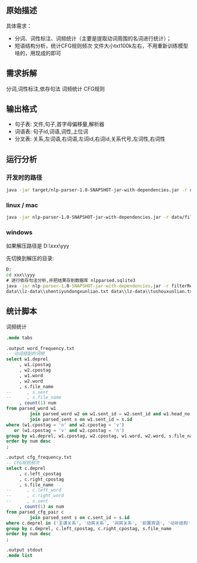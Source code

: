 ## 原始描述

具体需求：

- 分词、词性标注、词频统计（主要是提取动词周围的名词进行统计）；
- 短语结构分析，统计CFG规则频次 文件大小txt100k左右，不用重新训练模型啥的，用现成的即可

## 需求拆解

分词,词性标注,依存句法 词频统计 CFG规则

## 输出格式

- 句子表: 文件,句子,首字母偏移量,解析器
- 词语表: 句子id,词语,词性,上位词
- 分叉表: 关系,左词语,右词语,左词id,右词id,关系代号,左词性,右词性

## 运行分析

### 开发时的路径

```bash
java -jar target/nlp-parser-1.0-SNAPSHOT-jar-with-dependencies.jar -r data/filterRegex.txt -c conll_output.txt -d nlpparsed.sqlite3 data/lz-data/shentiyundongxunlian.txt data/lz-data/tushouxunlian.txt data/lz-data/yujia.txt
```

### linux / mac

```bash
java -jar nlp-parser-1.0-SNAPSHOT-jar-with-dependencies.jar -r data/filterRegex.txt -c conll_output.txt -d nlpparsed.sqlite3 data/lz-data/shentiyundongxunlian.txt data/lz-data/tushouxunlian.txt data/lz-data/yujia.txt
```

### windows

如果解压路径是 D:\\xxx\\yyy

先切换到解压的目录:

```bat
D:
cd xxx\\yyy
# 进行依存句法分析,并把结果存到数据库 nlpparsed.sqlite3
java -jar nlp-parser-1.0-SNAPSHOT-jar-with-dependencies.jar -r filterRegex.txt -c conll_output.txt -d nlpparsed.sqlite3
data\\lz-data\\shentiyundongxunlian.txt data\\lz-data\\tushouxunlian.txt data\\lz-data\\yujia.txt
```

## 统计脚本

词频统计

```sql
.mode tabs

.output word_frequency.txt
-- 动词搭配的词频
select w1.deprel
     , w1.cpostag
     , w2.cpostag
     , w1.word
     , w2.word
     , s.file_name
--      , s.sent
--      , s.file_name
     , count(1) num
from parsed_word w1
         join parsed_word w2 on w1.sent_id = w2.sent_id and w1.head_no = w2.word_no
         join parsed_sent s on w1.sent_id = s.id
where (w1.cpostag = 'n' and w2.cpostag = 'v')
   or (w1.cpostag = 'v' and w2.cpostag = 'n')
group by w1.deprel, w1.cpostag, w2.cpostag, w1.word, w2.word, s.file_name
order by num desc
;

.output cfg_frequency.txt
-- CFG规则频次
select c.deprel
     , c.left_cpostag
     , c.right_cpostag
     , s.file_name
--      , c.left_word
--      , c.right_word
--      , s.sent
     , count(1) as num
from parsed_cfg_pair c
         join parsed_sent s on c.sent_id = s.id
where c.deprel in ('主谓关系', '动宾关系', '间宾关系', '前置宾语', '动补结构', '兼语', '介宾关系')
group by c.deprel, c.left_cpostag, c.right_cpostag, s.file_name
order by num desc
;

.output stdout
.mode list
```
